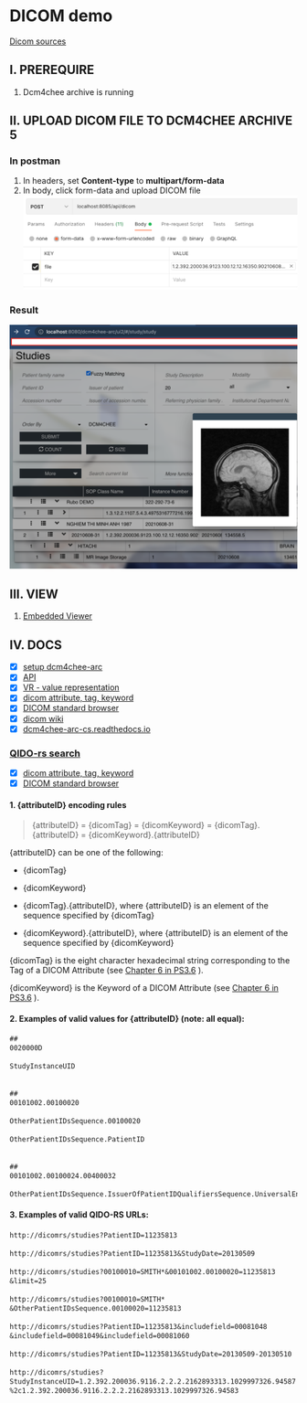 # DICOM demo

[Dicom sources](https://www.dicomlibrary.com/)

## I. PREREQUIRE
1.  Dcm4chee archive is running

## II. UPLOAD DICOM FILE TO DCM4CHEE ARCHIVE 5

### In postman

1.  In headers, set <b>Content-type</b> to <b>multipart/form-data</b>
2.  In body, click form-data and upload DICOM file
![DICOM](./_docs_/requestBody.png)

### Result
![RESULT](./_docs_/result.png)

## III. VIEW
1.  [Embedded Viewer](https://docs.ohif.org/deployment/recipes/embedded-viewer.html)

## IV. DOCS
- [X] [setup dcm4chee-arc](https://github.com/dcm4che-dockerfiles/dcm4chee-arc-psql) 
- [X] [API](https://petstore.swagger.io/index.html?url=https://raw.githubusercontent.com/dcm4che/dcm4chee-arc-light/master/dcm4chee-arc-ui2/src/swagger/openapi.json#/QIDO-RS/SearchForStudies)
- [X] [VR - value representation](https://dicom.nema.org/dicom/2013/output/chtml/part05/sect_6.2.html)
- [X] [dicom attribute, tag, keyword](https://dicom.nema.org/medical/dicom/2017b/output/chtml/part06/chapter_6.html)
- [X] [DICOM standard browser](https://dicom.innolitics.com/ciods/rt-dose/patient/00101002)
- [X] [dicom wiki](https://github.com/dcm4che/dcm4chee-arc-light/wiki)
- [X] [dcm4chee-arc-cs.readthedocs.io](https://dcm4chee-arc-cs.readthedocs.io/en/latest/networking/specs/qido-rs/qido-rs.html)

### [QIDO-rs search](https://dicom.nema.org/medical/dicom/2017b/output/chtml/part18/sect_6.7.html)
- [X] [dicom attribute, tag, keyword](https://dicom.nema.org/medical/dicom/2017b/output/chtml/part06/chapter_6.html)
- [X] [DICOM standard browser](https://dicom.innolitics.com/ciods/rt-dose/patient/00101002)

#### 1. {attributeID} encoding rules

> {attributeID} = {dicomTag} = {dicomKeyword} = {dicomTag}.{attributeID} = {dicomKeyword}.{attributeID}

{attributeID} can be one of the following:

- {dicomTag}

- {dicomKeyword}

- {dicomTag}.{attributeID}, where {attributeID} is an element of the sequence specified by {dicomTag}

- {dicomKeyword}.{attributeID}, where {attributeID} is an element of the sequence specified by {dicomKeyword}

{dicomTag} is the eight character hexadecimal string corresponding to the Tag of a DICOM Attribute (see [Chapter 6 in PS3.6](https://dicom.nema.org/medical/dicom/2017b/output/chtml/part06/chapter_6.html) ).

{dicomKeyword} is the Keyword of a DICOM Attribute (see [Chapter 6 in PS3.6](https://dicom.nema.org/medical/dicom/2017b/output/chtml/part06/chapter_6.html) ).

#### 2. Examples of valid values for {attributeID} (note: all equal):

```
##
0020000D

StudyInstanceUID


##
00101002.00100020

OtherPatientIDsSequence.00100020

OtherPatientIDsSequence.PatientID


##
00101002.00100024.00400032

OtherPatientIDsSequence.IssuerOfPatientIDQualifiersSequence.UniversalEntityID
```


#### 3. Examples of valid QIDO-RS URLs:

```
http://dicomrs/studies​?PatientID=11235813

http://dicomrs/studies​?PatientID=11235813​&StudyDate=20130509

http://dicomrs/studies​?00100010=SMITH*​&00101002.00100020=11235813​&limit=25

http://dicomrs/studies​?00100010=SMITH*​&OtherPatientIDsSequence.00100020=11235813

http://dicomrs/studies​?PatientID=11235813​&includefield=00081048​&includefield=00081049​&includefield=00081060

http://dicomrs/studies​?PatientID=11235813​&StudyDate=20130509-20130510

http://dicomrs/studies​?StudyInstanceUID=1.2.392.200036.9116.2.2.2.2162893313.1029997326.94587​%2c1.2.392.200036.9116.2.2.2.2162893313.1029997326.94583
```